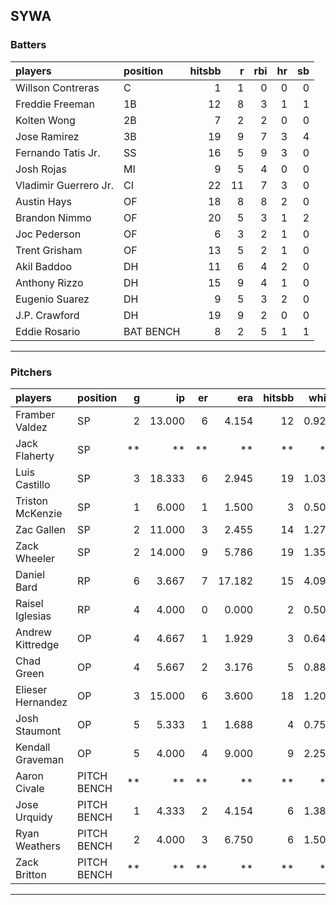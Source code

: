 ## SYWA

### Batters

 
|players               |position  | hitsbb|  r| rbi| hr| sb| 
|:---------------------|:---------|------:|--:|---:|--:|--:| 
|Willson Contreras     |C         |      1|  1|   0|  0|  0| 
|Freddie Freeman       |1B        |     12|  8|   3|  1|  1| 
|Kolten Wong           |2B        |      7|  2|   2|  0|  0| 
|Jose Ramirez          |3B        |     19|  9|   7|  3|  4| 
|Fernando Tatis Jr.    |SS        |     16|  5|   9|  3|  0| 
|Josh Rojas            |MI        |      9|  5|   4|  0|  0| 
|Vladimir Guerrero Jr. |CI        |     22| 11|   7|  3|  0| 
|Austin Hays           |OF        |     18|  8|   8|  2|  0| 
|Brandon Nimmo         |OF        |     20|  5|   3|  1|  2| 
|Joc Pederson          |OF        |      6|  3|   2|  1|  0| 
|Trent Grisham         |OF        |     13|  5|   2|  1|  0| 
|Akil Baddoo           |DH        |     11|  6|   4|  2|  0| 
|Anthony Rizzo         |DH        |     15|  9|   4|  1|  0| 
|Eugenio Suarez        |DH        |      9|  5|   3|  2|  0| 
|J.P. Crawford         |DH        |     19|  9|   2|  0|  0| 
|Eddie Rosario         |BAT BENCH |      8|  2|   5|  1|  1| 


* * *

### Pitchers

 
|players           |position    |  g|     ip| er|    era| hitsbb|  whip| so|  w| sv| 
|:-----------------|:-----------|--:|------:|--:|------:|------:|-----:|--:|--:|--:| 
|Framber Valdez    |SP          |  2| 13.000|  6|  4.154|     12| 0.923| 11|  1|  0| 
|Jack Flaherty     |SP          | **|     **| **|     **|     **|    **| **| **| **| 
|Luis Castillo     |SP          |  3| 18.333|  6|  2.945|     19| 1.036| 21|  0|  0| 
|Triston McKenzie  |SP          |  1|  6.000|  1|  1.500|      3| 0.500|  6|  1|  0| 
|Zac Gallen        |SP          |  2| 11.000|  3|  2.455|     14| 1.273| 10|  1|  0| 
|Zack Wheeler      |SP          |  2| 14.000|  9|  5.786|     19| 1.357| 14|  1|  0| 
|Daniel Bard       |RP          |  6|  3.667|  7| 17.182|     15| 4.091|  5|  0|  0| 
|Raisel Iglesias   |RP          |  4|  4.000|  0|  0.000|      2| 0.500|  7|  0|  3| 
|Andrew Kittredge  |OP          |  4|  4.667|  1|  1.929|      3| 0.643|  6|  0|  3| 
|Chad Green        |OP          |  4|  5.667|  2|  3.176|      5| 0.882|  7|  0|  0| 
|Elieser Hernandez |OP          |  3| 15.000|  6|  3.600|     18| 1.200| 14|  1|  0| 
|Josh Staumont     |OP          |  5|  5.333|  1|  1.688|      4| 0.750|  8|  1|  0| 
|Kendall Graveman  |OP          |  5|  4.000|  4|  9.000|      9| 2.250|  4|  1|  0| 
|Aaron Civale      |PITCH BENCH | **|     **| **|     **|     **|    **| **| **| **| 
|Jose Urquidy      |PITCH BENCH |  1|  4.333|  2|  4.154|      6| 1.385|  4|  0|  0| 
|Ryan Weathers     |PITCH BENCH |  2|  4.000|  3|  6.750|      6| 1.500|  2|  0|  0| 
|Zack Britton      |PITCH BENCH | **|     **| **|     **|     **|    **| **| **| **| 


* * *


